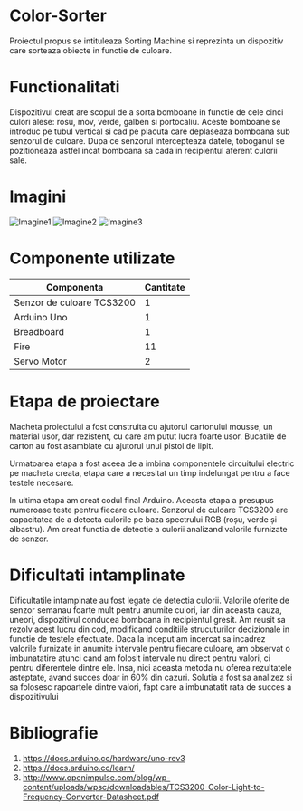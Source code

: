 # Color-Sorter

Proiectul propus se intituleaza Sorting Machine si reprezinta un dispozitiv care sorteaza obiecte in functie de culoare.

# Functionalitati 
Dispozitivul creat are scopul de a sorta bomboane in functie de cele cinci culori alese: rosu, mov, verde, galben si portocaliu. Aceste bomboane se introduc pe tubul vertical si cad pe placuta care deplaseaza bomboana sub senzorul de culoare. Dupa ce senzorul intercepteaza datele, toboganul se pozitioneaza astfel incat bomboana sa cada in recipientul aferent culorii sale. 

# Imagini
![Imagine1](Imagini/poza1.jpeg "Imagine1")
![Imagine2](Imagini/poza2.jpeg "Imagine2")
![Imagine3](Imagini/poza3.jpeg "Imagine3")



# Componente utilizate
|Componenta                |Cantitate                          |                        
|----------------|-------------------------------
|Senzor de culoare TCS3200|1            
|Arduino Uno          |  1           
|Breadboard          | 1 
|Fire | 11 
|Servo Motor | 2 

# Etapa de proiectare
Macheta proiectului a fost construita cu ajutorul cartonului mousse, un material usor, dar rezistent, cu care am putut lucra foarte usor. Bucatile de carton au fost asamblate cu ajutorul unui pistol de lipit.

Urmatoarea etapa a fost aceea de a imbina componentele circuitului electric pe macheta creata, etapa care a necesitat un timp indelungat pentru a face testele necesare. 

In ultima etapa am creat codul final Arduino. Aceasta etapa a presupus numeroase teste pentru fiecare culoare. Senzorul de culoare TCS3200 are capacitatea de a detecta culorile pe baza spectrului RGB (roșu, verde și albastru). Am creat functia de detectie a culorii analizand valorile furnizate de senzor.

# Dificultati intamplinate
Dificultatile intampinate au fost legate de detectia culorii. Valorile oferite de senzor semanau foarte mult pentru anumite culori, iar din aceasta cauza, uneori, dispozitivul conducea bomboana in recipientul gresit. Am reusit sa rezolv acest lucru din cod, modificand conditiile strucuturilor decizionale in functie de testele efectuate. Daca la inceput am incercat sa incadrez valorile furnizate in anumite intervale pentru fiecare culoare, am observat o imbunatatire atunci cand am folosit intervale nu direct pentru valori, ci pentru diferentele dintre ele. Insa, nici aceasta metoda nu oferea rezultatele asteptate, avand succes doar in 60% din cazuri. Solutia a fost sa analizez si sa folosesc rapoartele dintre valori, fapt care a imbunatatit rata de succes a dispozitivului

# Bibliografie 
1. https://docs.arduino.cc/hardware/uno-rev3
2. https://docs.arduino.cc/learn/
3. http://www.openimpulse.com/blog/wp-content/uploads/wpsc/downloadables/TCS3200-Color-Light-to-Frequency-Converter-Datasheet.pdf
